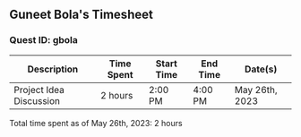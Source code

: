 ## Guneet Bola's Timesheet
### Quest ID: gbola

| Description | Time Spent | Start Time | End Time | Date(s) |
| ----- | ----- | ----- | ----- | ----- |
| Project Idea Discussion | 2 hours | 2:00 PM | 4:00 PM | May 26th, 2023 |

Total time spent as of May 26th, 2023: 2 hours
